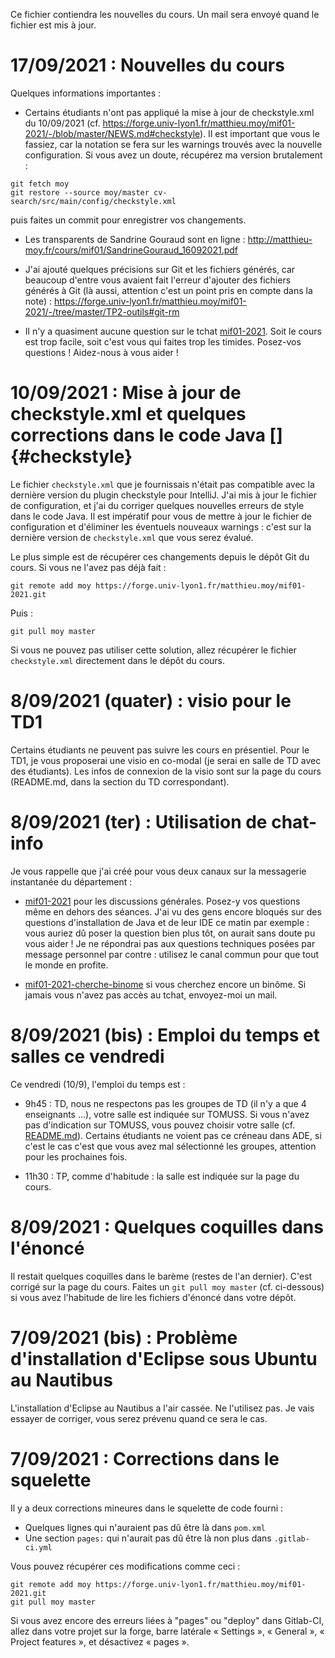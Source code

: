 Ce fichier contiendra les nouvelles du cours. Un mail sera envoyé quand le fichier est mis à jour.

# 17/09/2021 : Nouvelles du cours

Quelques informations importantes :

* Certains étudiants n'ont pas appliqué la mise à jour de checkstyle.xml du 10/09/2021 (cf. https://forge.univ-lyon1.fr/matthieu.moy/mif01-2021/-/blob/master/NEWS.md#checkstyle). Il est important que vous le fassiez, car la notation se fera sur les warnings trouvés avec la nouvelle configuration. Si vous avez un doute, récupérez ma version brutalement :

```
git fetch moy
git restore --source moy/master cv-search/src/main/config/checkstyle.xml

```

puis faites un commit pour enregistrer vos changements.

* Les transparents de Sandrine Gouraud sont en ligne : http://matthieu-moy.fr/cours/mif01/SandrineGouraud_16092021.pdf

* J'ai ajouté quelques précisions sur Git et les fichiers générés, car beaucoup d'entre vous avaient fait l'erreur d'ajouter des fichiers générés à Git (là aussi, attention c'est un point pris en compte dans la note) : https://forge.univ-lyon1.fr/matthieu.moy/mif01-2021/-/tree/master/TP2-outils#git-rm

* Il n'y a quasiment aucune question sur le tchat [mif01-2021](https://go.rocket.chat/invite?host=chat-info.univ-lyon1.fr&path=invite%2Fi5Lsmn). Soit le cours est trop facile, soit c'est vous qui faites trop les timides. Posez-vos questions ! Aidez-nous à vous aider !

# 10/09/2021 : Mise à jour de checkstyle.xml et quelques corrections dans le code Java []{#checkstyle}

Le fichier `checkstyle.xml` que je fournissais n'était pas compatible avec la
dernière version du plugin checkstyle pour IntelliJ. J'ai mis à jour le fichier
de configuration, et j'ai du corriger quelques nouvelles erreurs de style dans
le code Java. Il est impératif pour vous de mettre à jour le fichier de
configuration et d'éliminer les éventuels nouveaux warnings : c'est sur la
dernière version de `checkstyle.xml` que vous serez évalué.

Le plus simple est de récupérer ces changements depuis le dépôt Git du cours. Si
vous ne l'avez pas déjà fait :

```
git remote add moy https://forge.univ-lyon1.fr/matthieu.moy/mif01-2021.git
```

Puis :

```
git pull moy master
```

Si vous ne pouvez pas utiliser cette solution, allez récupérer le fichier
`checkstyle.xml` directement dans le dépôt du cours.

# 8/09/2021 (quater) : visio pour le TD1

Certains étudiants ne peuvent pas suivre les cours en présentiel. Pour le TD1, je vous proposerai une visio en co-modal (je serai en salle de TD avec des étudiants). Les infos de connexion de la visio sont sur la page du cours (README.md, dans la section du TD correspondant).

# 8/09/2021 (ter) : Utilisation de chat-info

Je vous rappelle que j'ai créé pour vous deux canaux sur la messagerie instantanée du département :

* [mif01-2021](https://go.rocket.chat/invite?host=chat-info.univ-lyon1.fr&path=invite%2Fi5Lsmn) pour les discussions générales. Posez-y vos questions même en dehors des séances. J'ai vu des gens encore bloqués sur des questions d'installation de Java et de leur IDE ce matin par exemple : vous auriez dû poser la question bien plus tôt, on aurait sans doute pu vous aider ! Je ne répondrai pas aux questions techniques posées par message personnel par contre : utilisez le canal commun pour que tout le monde en profite. 

* [mif01-2021-cherche-binome](https://go.rocket.chat/invite?host=chat-info.univ-lyon1.fr&path=invite%2FMkmZTz) si vous cherchez encore un binôme. Si jamais vous n'avez pas accès au tchat, envoyez-moi un mail.

# 8/09/2021 (bis) : Emploi du temps et salles ce vendredi

Ce vendredi (10/9), l'emploi du temps est :

* 9h45 : TD, nous ne respectons pas les groupes de TD (il n'y a que 4 enseignants ...), votre salle est indiquée sur TOMUSS. Si vous n'avez pas d'indication sur TOMUSS, vous pouvez choisir votre salle (cf. [README.md](README.md)). Certains étudiants ne voient pas ce créneau dans ADE, si c'est le cas c'est que vous avez mal sélectionné les groupes, attention pour les prochaines fois.

* 11h30 : TP, comme d'habitude : la salle est indiquée sur la page du cours.

# 8/09/2021 : Quelques coquilles dans l'énoncé

Il restait quelques coquilles dans le barème (restes de l'an dernier). C'est corrigé sur la page du cours. Faites un `git pull moy master` (cf. ci-dessous) si vous avez l'habitude de lire les fichiers d'énoncé dans votre dépôt.

# 7/09/2021 (bis) : Problème d'installation d'Eclipse sous Ubuntu au Nautibus

L'installation d'Eclipse au Nautibus a l'air cassée. Ne l'utilisez pas. Je vais
essayer de corriger, vous serez prévenu quand ce sera le cas.

# 7/09/2021 : Corrections dans le squelette

Il y a deux corrections mineures dans le squelette de code fourni :

- Quelques lignes qui n'auraient pas dû être là dans `pom.xml`
- Une section `pages:` qui n'aurait pas dû être là non plus dans `.gitlab-ci.yml`

Vous pouvez récupérer ces modifications comme ceci :

```
git remote add moy https://forge.univ-lyon1.fr/matthieu.moy/mif01-2021.git
git pull moy master
```

Si vous avez encore des erreurs liées à "pages" ou "deploy" dans Gitlab-CI, allez dans votre projet sur la forge, barre latérale « Settings », « General », « Project features », et désactivez « pages ».

